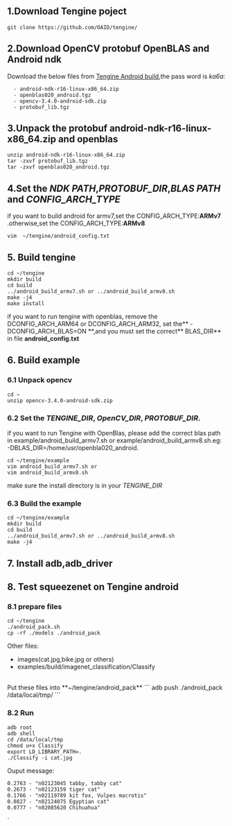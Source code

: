 ## 1.Download Tengine poject
```
git clone https://github.com/OAID/tengine/
```
## 2.Download OpenCV protobuf OpenBLAS and Android ndk
    
Download the below files from [Tengine Android build](https://pan.baidu.com/s/1RPHK_ji0LlL3ztjUa893Yg),the pass word is *ka6a*:
```
  - android-ndk-r16-linux-x86_64.zip
  - openblas020_android.tgz
  - opencv-3.4.0-android-sdk.zip
  - protobuf_lib.tgz
```
## 3.Unpack the protobuf  android-ndk-r16-linux-x86_64.zip and openblas 
```
unzip android-ndk-r16-linux-x86_64.zip
tar -zxvf protobuf_lib.tgz
tar -zxvf openblas020_android.tgz
```
## 4.Set the *NDK PATH*,*PROTOBUF_DIR*,*BLAS PATH* and *CONFIG_ARCH_TYPE*
if you want to build android for armv7,set the CONFIG_ARCH_TYPE:**ARMv7**
.otherwise,set the CONFIG_ARCH_TYPE:**ARMv8**
```
vim  ~/tengine/android_config.txt
```

## 5. Build tengine
```
cd ~/tengine
mkdir build
cd build
../android_build_armv7.sh or ../android_build_armv8.sh
make -j4
make install
```
if you want to run tengine with openblas, remove the DCONFIG_ARCH_ARM64 or DCONFIG_ARCH_ARM32, set the** -DCONFIG_ARCH_BLAS=ON \**,and you must set the correct** BLAS_DIR** in file **android_config.txt** 
## 6. Build example
### 6.1 Unpack opencv
```
cd ~
unzip opencv-3.4.0-android-sdk.zip
```
### 6.2 Set the *TENGINE_DIR*, *OpenCV_DIR*, *PROTOBUF_DIR*.
if you want to run Tengine with OpenBlas, please add the correct blas path in example/android_build_armv7.sh or example/android_build_armv8.sh.eg: -DBLAS_DIR=/home/usr/openbla020_android.

```
cd ~/tengine/example
vim android_build_armv7.sh or
vim android_build_armv8.sh
```
make sure the install directory is in your *TENGINE_DIR*
### 6.3 Build the example    
```
cd ~/tengine/example
mkdir build
cd build
../android_build_armv7.sh or ../android_build_armv8.sh
make -j4
```
## 7. Install adb,adb_driver

## 8. Test squeezenet on Tengine android
### 8.1 prepare files
```
cd ~/tengine
./android_pack.sh
cp -rf ./models ./android_pack
```
Other files:
   - images(cat.jpg,bike.jpg or others)
   - examples/build/imagenet_classification/Classify 

<br />
Put these files into **~/tengine/android_pack**
```
adb push ./android_pack /data/local/tmp/
```

### 8.2 Run
```
adb root
adb shell
cd /data/local/tmp
chmod u+x Classify 
export LD_LIBRARY_PATH=.
./Classify -i cat.jpg
```
Ouput message:
```
0.2763 - "n02123045 tabby, tabby cat"
0.2673 - "n02123159 tiger cat"
0.1766 - "n02119789 kit fox, Vulpes macrotis"
0.0827 - "n02124075 Egyptian cat"
0.0777 - "n02085620 Chihuahua"
```
`
